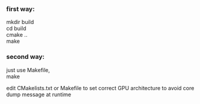 ### first way:  
mkdir build  
cd build  
cmake ..  
make  

### second way:  
just use Makefile,  
make  

edit CMakelists.txt or Makefile to set correct GPU architecture to avoid core dump message at runtime  


